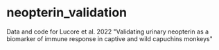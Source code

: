 # neopterin_validation
Data and code for Lucore et al. 2022 "Validating urinary neopterin as a biomarker of immune response in captive and wild capuchins monkeys"
